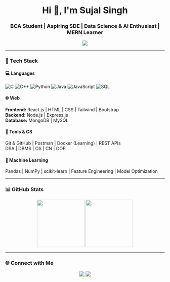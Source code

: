 <h1 align="center">Hi 👋, I'm Sujal Singh</h1>
<h3 align="center">BCA Student | Aspiring SDE | Data Science & AI Enthusiast | MERN Learner</h3>

<!-- Typing SVG Animation -->
<p align="center">
  <img src="https://readme-typing-svg.herokuapp.com?size=22&duration=4000&color=00C7F7&center=true&vCenter=true&width=600&lines=💻+Passionate+about+Data+Science;🌐+MERN+Stack+Developer+(Learning);🤖+Machine+Learning+Enthusiast;🚀+Aspiring+Software+Engineer" />
</p>

---

### 🔧 Tech Stack

#### 💻 Languages
![C](https://img.shields.io/badge/C-A8B9CC?style=for-the-badge&logo=c&logoColor=white)
![C++](https://img.shields.io/badge/C++-00599C?style=for-the-badge&logo=c%2B%2B&logoColor=white)
![Python](https://img.shields.io/badge/Python-3776AB?style=for-the-badge&logo=python&logoColor=white)
![Java](https://img.shields.io/badge/Java-ED8B00?style=for-the-badge&logo=java&logoColor=white)
![JavaScript](https://img.shields.io/badge/JavaScript-F7DF1E?style=for-the-badge&logo=javascript&logoColor=black)
![SQL](https://img.shields.io/badge/SQL-336791?style=for-the-badge&logo=postgresql&logoColor=white)

#### 🌐 Web
**Frontend:** React.js | HTML | CSS | Tailwind | Bootstrap  
**Backend:** Node.js | Express.js  
**Database:** MongoDB | MySQL  

#### 🧠 Tools & CS
Git & GitHub | Postman | Docker (Learning) | REST APIs  
DSA | DBMS | OS | CN | OOP  

#### 🤖 Machine Learning
Pandas | NumPy | scikit-learn | Feature Engineering | Model Optimization  

---

### 📊 GitHub Stats
<p align="center">
  <img src="https://github-readme-stats.vercel.app/api?username=sujalsingh&show_icons=true&theme=radical" height="150"/>
  <img src="https://github-readme-streak-stats.herokuapp.com/?user=sujalsingh&theme=radical" height="150"/>
</p>

---

### 🌐 Connect with Me
<p align="center">
  <a href="https://www.linkedin.com/in/sujal-singh-40657728b/"><img src="https://img.shields.io/badge/LinkedIn-0077B5?style=for-the-badge&logo=linkedin&logoColor=white"/></a>
  <a href="mailto:sujalsinghkws@gmail.com"><img src="https://img.shields.io/badge/Email-D14836?style=for-the-badge&logo=gmail&logoColor=white"/></a>
</p>

